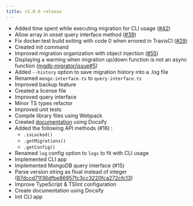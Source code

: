 ```yaml
---
title: v1.0.0 release
---
```


- Added time spent while executing migration for CLI usage ([#42](https://github.com/sundowndev/underbase/issues/42))
- Allow array in unset query interface method ([#39](https://github.com/sundowndev/underbase/issues/39))
- Fix docker:test build exiting with code 0 when errored in TravisCI ([#29](https://github.com/sundowndev/underbase/issues/29))
- Created init command
- Improved migration organization with object injection ([#55](https://github.com/sundowndev/underbase/issues/55))
- Displaying a warning when migration up/down function is not an async function ([mgdb-migrator/issue#5](https://github.com/emmanuelbuah/mgdb-migrator/issues/5))
- Added `--history` option to save migration history into a .log file
- Renamed `mongo-interface.ts` to `query-interface.ts`
- Improved backup feature
- Created a license file
- Improved query interface
- Minor TS types refactor
- Improved unit tests
- Compile library files using Webpack
- Created [documentation](https://sundowndev.github.io/underbase/) using Docsify
- Added the following API methods (#16) : 
  - `.isLocked()`
  - `.getMigrations()`
  - `.getConfig()`
- Renamed `log` config option to `logs` to fit with CLI usage
- Implemented CLI app
- Implemented MongoDB query interface (#15)
- Parse version string as float instead of integer ([87dccd71f36dfbe86957fc3cc3220fca272cfc13](https://github.com/sundowndev/underbase/commit/87dccd71f36dfbe86957fc3cc3220fca272cfc13#diff-f95ed04008fb015d90c8213da5334dba))
- Improve TypeScript & TSlint configuration
- Create documentation using Docsify
- Init CLI app